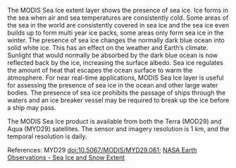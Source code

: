 The MODIS Sea Ice extent layer shows the presence of sea ice. Ice forms in the sea when air and sea temperatures are consistently cold. Some areas of the sea in the world are consistently covered in sea ice and the sea ice even builds up to form multi year ice packs, some areas only form sea ice in the winter. The presence of sea ice changes the normally dark blue ocean into solid white ice. This has an effect on the weather and Earth’s climate. Sunlight that would normally be absorbed by the dark blue ocean is now reflected back by the ice, increasing the surface albedo. Sea ice regulates the amount of heat that escapes the ocean surface to warm the atmosphere. For near real-time applications, MODIS Sea Ice layer is useful for assessing the presence of sea ice in the ocean and other large water bodies. The presence of sea ice prohibits the passage of ships through the waters and an ice breaker vessel may be required to break up the ice before a ship may pass.

The MODIS Sea Ice product is available from both the Terra (MOD29) and Aqua (MYD29) satellites. The sensor and imagery resolution is 1 km, and the temporal resolution is daily.

References: MYD29 [doi:10.5067/MODIS/MYD29.061](https://doi.org/10.5067/MODIS/MYD29.061); [NASA Earth Observations - Sea Ice and Snow Extent](https://neo.gsfc.nasa.gov/view.php?datasetId=SCSIE_W)
